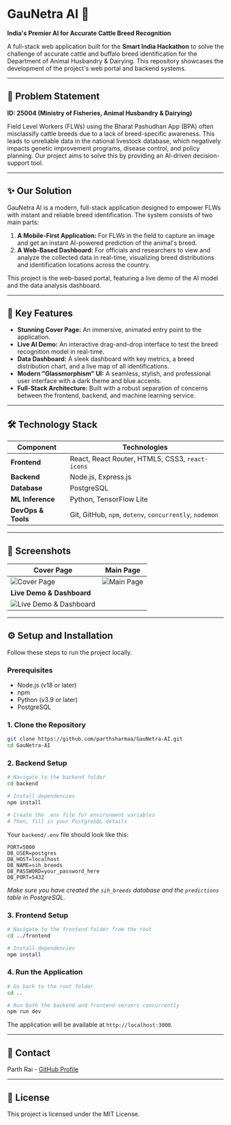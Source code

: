 # GauNetra AI 🐄

**India's Premier AI for Accurate Cattle Breed Recognition**

A full-stack web application built for the **Smart India Hackathon** to solve the challenge of accurate cattle and buffalo breed identification for the Department of Animal Husbandry & Dairying. This repository showcases the development of the project's web portal and backend systems.

-----

## 🎯 Problem Statement

**ID: 25004 (Ministry of Fisheries, Animal Husbandry & Dairying)**

Field Level Workers (FLWs) using the Bharat Pashudhan App (BPA) often misclassify cattle breeds due to a lack of breed-specific awareness. This leads to unreliable data in the national livestock database, which negatively impacts genetic improvement programs, disease control, and policy planning. Our project aims to solve this by providing an AI-driven decision-support tool.

-----

## ✨ Our Solution

GauNetra AI is a modern, full-stack application designed to empower FLWs with instant and reliable breed identification. The system consists of two main parts:

1.  **A Mobile-First Application:** For FLWs in the field to capture an image and get an instant AI-powered prediction of the animal's breed.
2.  **A Web-Based Dashboard:** For officials and researchers to view and analyze the collected data in real-time, visualizing breed distributions and identification locations across the country.

This project is the web-based portal, featuring a live demo of the AI model and the data analysis dashboard.

-----

## 🚀 Key Features

  * **Stunning Cover Page:** An immersive, animated entry point to the application.
  * **Live AI Demo:** An interactive drag-and-drop interface to test the breed recognition model in real-time.
  * **Data Dashboard:** A sleek dashboard with key metrics, a breed distribution chart, and a live map of all identifications.
  * **Modern "Glassmorphism" UI:** A seamless, stylish, and professional user interface with a dark theme and blue accents.
  * **Full-Stack Architecture:** Built with a robust separation of concerns between the frontend, backend, and machine learning service.

-----

## 🛠️ Technology Stack

| Component      | Technologies                                            |
| -------------- | ------------------------------------------------------- |
| **Frontend** | React, React Router, HTML5, CSS3, `react-icons`         |
| **Backend** | Node.js, Express.js                                     |
| **Database** | PostgreSQL                                              |
| **ML Inference** | Python, TensorFlow Lite                                 |
| **DevOps & Tools** | Git, GitHub, `npm`, `dotenv`, `concurrently`, `nodemon` |

-----

## 📸 Screenshots

| Cover Page                                       | Main Page                                 |
| ------------------------------------------------ | ----------------------------------------- |
| ![Cover Page](<INSERT_SCREENSHOT_URL_HERE>)      | ![Main Page](<INSERT_SCREENSHOT_URL_HERE>)      |
| **Live Demo & Dashboard** |                                           |
| ![Live Demo & Dashboard](<INSERT_SCREENSHOT_URL_HERE>) |                                           |


-----

## ⚙️ Setup and Installation

Follow these steps to run the project locally.

### Prerequisites

  * Node.js (v18 or later)
  * npm
  * Python (v3.9 or later)
  * PostgreSQL

### 1\. Clone the Repository

```bash
git clone https://github.com/parthsharmaa/GauNetra-AI.git
cd GauNetra-AI
```

### 2\. Backend Setup

```bash
# Navigate to the backend folder
cd backend

# Install dependencies
npm install

# Create the .env file for environment variables
# Then, fill in your PostgreSQL details
```

Your `backend/.env` file should look like this:

```env
PORT=5000
DB_USER=postgres
DB_HOST=localhost
DB_NAME=sih_breeds
DB_PASSWORD=your_password_here
DB_PORT=5432
```

*Make sure you have created the `sih_breeds` database and the `predictions` table in PostgreSQL.*

### 3\. Frontend Setup

```bash
# Navigate to the frontend folder from the root
cd ../frontend

# Install dependencies
npm install
```

### 4\. Run the Application

```bash
# Go back to the root folder
cd ..

# Run both the backend and frontend servers concurrently
npm run dev
```

The application will be available at `http://localhost:3000`.

-----

## 📧 Contact
Parth Rai - [GitHub Profile](https://github.com/Parth-Rai)

-----

## 📜 License

This project is licensed under the MIT License.

